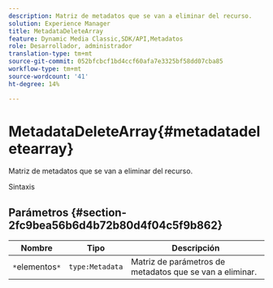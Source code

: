 ```yaml
---
description: Matriz de metadatos que se van a eliminar del recurso.
solution: Experience Manager
title: MetadataDeleteArray
feature: Dynamic Media Classic,SDK/API,Metadatos
role: Desarrollador, administrador
translation-type: tm+mt
source-git-commit: 052bfcbcf1bd4ccf60afa7e3325bf58dd07cba85
workflow-type: tm+mt
source-wordcount: '41'
ht-degree: 14%

---
```



# MetadataDeleteArray{#metadatadeletearray}

Matriz de metadatos que se van a eliminar del recurso.

Sintaxis

## Parámetros {#section-2fc9bea56b6d4b72b80d4f04c5f9b862}

| Nombre | Tipo | Descripción |
|---|---|---|
| `*`elementos`*` | `type:Metadata` | Matriz de parámetros de metadatos que se van a eliminar. |

